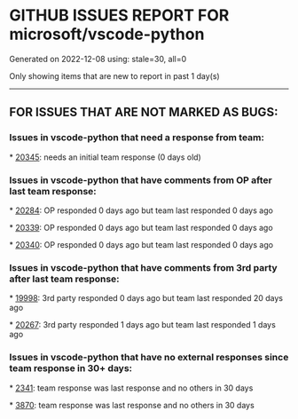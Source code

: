 
# GITHUB ISSUES REPORT FOR microsoft/vscode-python


Generated on 2022-12-08 using: stale=30, all=0


Only showing items that are new to report in past 1 day(s)


---

## FOR ISSUES THAT ARE NOT MARKED AS BUGS:


### Issues in vscode-python that need a response from team:


\* [20345](https://github.com/microsoft/vscode-python/issues/20345 "Group test explorer test by workspace in multi-root workspace"): needs an initial team response (0 days old)

### Issues in vscode-python that have comments from OP after last team response:


\* [20284](https://github.com/microsoft/vscode-python/issues/20284 "Weird console popups"): OP responded 0 days ago but team last responded 0 days ago

\* [20339](https://github.com/microsoft/vscode-python/issues/20339 "Select Interp - Says Python not installed"): OP responded 0 days ago but team last responded 0 days ago

\* [20340](https://github.com/microsoft/vscode-python/issues/20340 "Unexpected Python Path notification when using fresh user data dir"): OP responded 0 days ago but team last responded 0 days ago

### Issues in vscode-python that have comments from 3rd party after last team response:


\* [19998](https://github.com/microsoft/vscode-python/issues/19998 "Retry connecting during &quot;attach&quot; mode during debugging"): 3rd party responded 0 days ago but team last responded 20 days ago

\* [20267](https://github.com/microsoft/vscode-python/issues/20267 "Go through our docs and make sure the content is up to date   "): 3rd party responded 1 days ago but team last responded 1 days ago

### Issues in vscode-python that have no external responses since team response in 30+ days:


\* [2341](https://github.com/microsoft/vscode-python/issues/2341 "Support VS Code config variables in `python.linting.pylintArgs`"): team response was last response and no others in 30 days

\* [3870](https://github.com/microsoft/vscode-python/issues/3870 "Pylint. How to run on just the current file"): team response was last response and no others in 30 days

